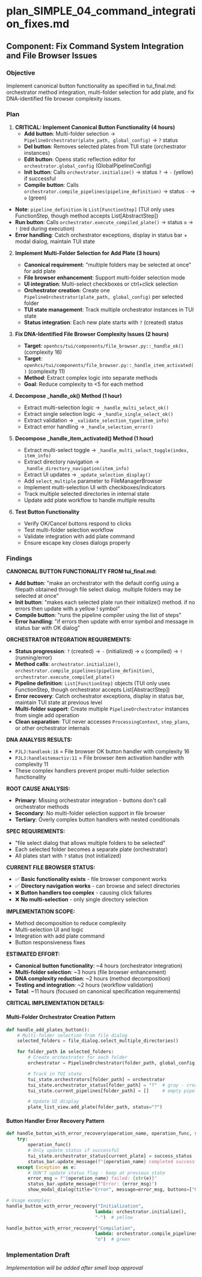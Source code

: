 # plan_SIMPLE_04_command_integration_fixes.md
## Component: Fix Command System Integration and File Browser Issues

### Objective
Implement canonical button functionality as specified in tui_final.md: orchestrator method integration, multi-folder selection for add plate, and fix DNA-identified file browser complexity issues.

### Plan
1. **CRITICAL: Implement Canonical Button Functionality (4 hours)**
   - **Add button**: Multi-folder selection → `PipelineOrchestrator(plate_path, global_config)` → `?` status
   - **Del button**: Removes selected plates from TUI state (orchestrator instances)
   - **Edit button**: Opens static reflection editor for `orchestrator.global_config` (GlobalPipelineConfig)
   - **Init button**: Calls `orchestrator.initialize()` → status `?` → `-` (yellow) if successful
   - **Compile button**: Calls `orchestrator.compile_pipelines(pipeline_definition)` → status `-` → `o` (green)
  - **Note**: `pipeline_definition` is `List[FunctionStep]` (TUI only uses FunctionStep, though method accepts List[AbstractStep])
   - **Run button**: Calls `orchestrator.execute_compiled_plate()` → status `o` → `!` (red during execution)
   - **Error handling**: Catch orchestrator exceptions, display in status bar + modal dialog, maintain TUI state

2. **Implement Multi-Folder Selection for Add Plate (3 hours)**
   - **Canonical requirement**: "multiple folders may be selected at once" for add plate
   - **File browser enhancement**: Support multi-folder selection mode
   - **UI integration**: Multi-select checkboxes or ctrl+click selection
   - **Orchestrator creation**: Create one `PipelineOrchestrator(plate_path, global_config)` per selected folder
   - **TUI state management**: Track multiple orchestrator instances in TUI state
   - **Status integration**: Each new plate starts with `?` (created) status

3. **Fix DNA-Identified File Browser Complexity Issues (2 hours)**
   - **Target**: `openhcs/tui/components/file_browser.py::_handle_ok()` (complexity 16)
   - **Target**: `openhcs/tui/components/file_browser.py::_handle_item_activated()` (complexity 11)
   - **Method**: Extract complex logic into separate methods
   - **Goal**: Reduce complexity to <5 for each method

4. **Decompose _handle_ok() Method (1 hour)**
   - Extract multi-selection logic → `_handle_multi_select_ok()`
   - Extract single selection logic → `_handle_single_select_ok()`
   - Extract validation → `_validate_selection_type(item_info)`
   - Extract error handling → `_handle_selection_error()`

5. **Decompose _handle_item_activated() Method (1 hour)**
   - Extract multi-select toggle → `_handle_multi_select_toggle(index, item_info)`
   - Extract directory navigation → `_handle_directory_navigation(item_info)`
   - Extract UI updates → `_update_selection_display()`
   - Add `select_multiple` parameter to FileManagerBrowser
   - Implement multi-selection UI with checkboxes/indicators
   - Track multiple selected directories in internal state
   - Update add plate workflow to handle multiple results

5. **Test Button Functionality**
   - Verify OK/Cancel buttons respond to clicks
   - Test multi-folder selection workflow
   - Validate integration with add plate command
   - Ensure escape key closes dialogs properly

### Findings
**CANONICAL BUTTON FUNCTIONALITY FROM tui_final.md:**
- **Add button**: "make an orchestrator with the default config using a filepath obtained through file select dialog. multiple folders may be selected at once"
- **Init button**: "makes each selected plate run their initialize() method. if no errors then update with a yellow ! symbol"
- **Compile button**: "runs the pipeline compiler using the list of steps"
- **Error handling**: "if errors then update with error symbol and message in status bar with OK dialog"

**ORCHESTRATOR INTEGRATION REQUIREMENTS:**
- **Status progression**: `?` (created) → `-` (initialized) → `o` (compiled) → `!` (running/error)
- **Method calls**: `orchestrator.initialize()`, `orchestrator.compile_pipelines(pipeline_definition)`, `orchestrator.execute_compiled_plate()`
- **Pipeline definition**: `List[FunctionStep]` objects (TUI only uses FunctionStep, though orchestrator accepts List[AbstractStep])
- **Error recovery**: Catch orchestrator exceptions, display in status bar, maintain TUI state at previous level
- **Multi-folder support**: Create multiple `PipelineOrchestrator` instances from single add operation
- **Clean separation**: TUI never accesses `ProcessingContext`, `step_plans`, or other orchestrator internals

**DNA ANALYSIS RESULTS:**
- `PJLJ:handleok:16` = File browser OK button handler with complexity 16
- `PJLJ:handleitemactiv:11` = File browser item activation handler with complexity 11
- These complex handlers prevent proper multi-folder selection functionality

**ROOT CAUSE ANALYSIS:**
- **Primary**: Missing orchestrator integration - buttons don't call orchestrator methods
- **Secondary**: No multi-folder selection support in file browser
- **Tertiary**: Overly complex button handlers with nested conditionals

**SPEC REQUIREMENTS:**
- "file select dialog that allows multiple folders to be selected"
- Each selected folder becomes a separate plate (orchestrator)
- All plates start with `?` status (not initialized)

**CURRENT FILE BROWSER STATUS:**
- ✅ **Basic functionality exists** - file browser component works
- ✅ **Directory navigation works** - can browse and select directories
- ❌ **Button handlers too complex** - causing click failures
- ❌ **No multi-selection** - only single directory selection

**IMPLEMENTATION SCOPE:**
- Method decomposition to reduce complexity
- Multi-selection UI and logic
- Integration with add plate command
- Button responsiveness fixes

**ESTIMATED EFFORT:**
- **Canonical button functionality**: ~4 hours (orchestrator integration)
- **Multi-folder selection**: ~3 hours (file browser enhancement)
- **DNA complexity reduction**: ~2 hours (method decomposition)
- **Testing and integration**: ~2 hours (workflow validation)
- **Total**: ~11 hours (focused on canonical specification requirements)

**CRITICAL IMPLEMENTATION DETAILS:**

#### **Multi-Folder Orchestrator Creation Pattern**
```python
def handle_add_plates_button():
    # Multi-folder selection from file dialog
    selected_folders = file_dialog.select_multiple_directories()

    for folder_path in selected_folders:
        # Create orchestrator for each folder
        orchestrator = PipelineOrchestrator(folder_path, global_config)

        # Track in TUI state
        tui_state.orchestrators[folder_path] = orchestrator
        tui_state.orchestrator_status[folder_path] = "?"  # gray - created but not initialized
        tui_state.current_pipelines[folder_path] = []     # empty pipeline list

        # Update UI display
        plate_list_view.add_plate(folder_path, status="?")
```

#### **Button Handler Error Recovery Pattern**
```python
def handle_button_with_error_recovery(operation_name, operation_func, success_status):
    try:
        operation_func()
        # Only update status if successful
        tui_state.orchestrator_status[current_plate] = success_status
        status_bar.update_message(f"{operation_name} completed successfully")
    except Exception as e:
        # DON'T update status flag - keep at previous state
        error_msg = f"{operation_name} failed: {str(e)}"
        status_bar.update_message(f"Error: {error_msg}")
        show_modal_dialog(title="Error", message=error_msg, buttons=["OK"])

# Usage examples:
handle_button_with_error_recovery("Initialization",
                                 lambda: orchestrator.initialize(),
                                 "-")  # yellow

handle_button_with_error_recovery("Compilation",
                                 lambda: orchestrator.compile_pipelines(pipeline_definition),
                                 "o")  # green
```

### Implementation Draft
*Implementation will be added after smell loop approval*
